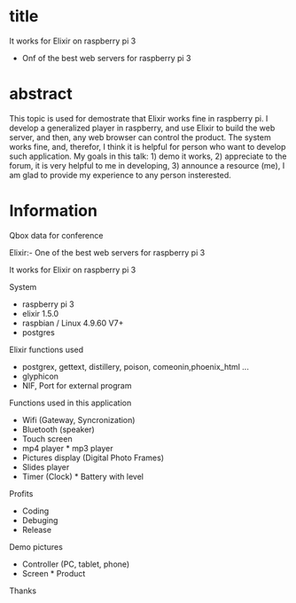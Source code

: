 # title
  It works for Elixir on raspberry pi 3
  - Onf of the best web servers for raspberry pi 3
  
# abstract
  This topic is used for demostrate that Elixir works fine in raspberry pi. I develop a generalized player in raspberry, and use Elixir to build the web server, and then, any web browser can control the product. The system works fine, and, therefor, I think it is helpful for person who want to develop such application. My goals in this talk: 1) demo it works, 2) appreciate to the forum, it is very helpful to me in developing, 3) announce a resource (me), I am glad to provide my experience to any person insterested.
  
# Information
Qbox data for conference

Elixir:- One of the best web servers for raspberry pi 3

It works for Elixir on raspberry pi 3

System
* raspberry pi 3
* elixir 1.5.0
* raspbian / Linux 4.9.60 V7+
* postgres

Elixir functions used
* postgrex, gettext, distillery, poison, comeonin,phoenix_html ...
* glyphicon
* NIF, Port for external program

Functions used in this application
* Wifi (Gateway, Syncronization)
* Bluetooth (speaker)
* Touch screen
* mp4 player
* mp3 player
* Pictures display (Digital Photo Frames)
* Slides player
* Timer (Clock)
* Battery with level

Profits 
* Coding 
* Debuging
* Release

Demo pictures
* Controller (PC, tablet, phone)
* Screen
* Product

Thanks
